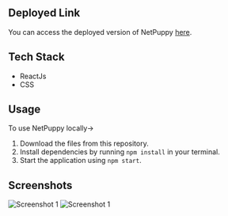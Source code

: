 ## Deployed Link

You can access the deployed version of NetPuppy [here]().

## Tech Stack
- ReactJs
- CSS

## Usage

To use NetPuppy locally->

1. Download the files from this repository.
2. Install dependencies by running `npm install` in your terminal.
3. Start the application using `npm start`.

## Screenshots


![Screenshot 1]()
![Screenshot 1]()